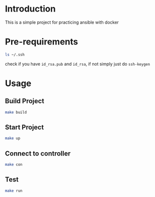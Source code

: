 # Introduction
This is a simple project for practicing ansible with docker

# Pre-requirements
```sh 
ls ~/.ssh
```

check if you have `id_rsa.pub` and `id_rsa`, if not simply just do `ssh-keygen`

# Usage
## Build Project
```sh
make build
```

## Start Project
```sh
make up
```

## Connect to controller
```sh
make con
```

## Test 
```sh
make run
```